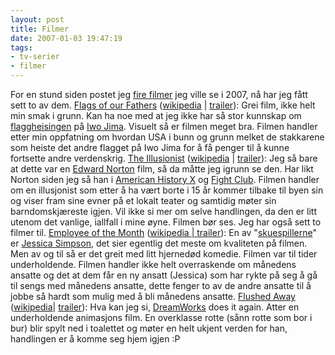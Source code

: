 ```yaml
---
layout: post
title: Filmer
date: 2007-01-03 19:47:19
tags: 
- tv-serier
- filmer
---
```

For en stund siden postet jeg <a href="http://pjatt.net/2006/12/13/filmer-jeg-har-lyst-til-a-se-framover/">fire filmer</a> jeg ville se i 2007, nå har jeg fått sett to av dem. <a href="http://imdb.com/title/tt0418689/">Flags of our Fathers</a> (<a href="http://en.wikipedia.org/wiki/Flags_of_Our_Fathers_%28film%29">wikipedia</a> | <a href="http://www.apple.com/trailers/dreamworks/flagsofourfathers/">trailer</a>): Grei film, ikke helt min smak i grunn. Kan ha noe med at jeg ikke har så stor kunnskap om <a href="http://en.wikipedia.org/wiki/Raising_the_Flag_on_Iwo_Jima">flaggheisingen</a> på <a href="http://en.wikipedia.org/wiki/Iwo_Jima">Iwo Jima</a>. Visuelt så er filmen meget bra. Filmen handler etter min oppfatning om hvordan USA i bunn og grunn melket de stakkarene som heiste det andre flagget på Iwo Jima for å få penger til å kunne fortsette andre verdenskrig. <a href="http://imdb.com/title/tt0443543/">The Illusionist</a> (<a href="http://en.wikipedia.org/wiki/The_Illusionist">wikipedia</a> | <a href="http://www.apple.com/trailers/independent/theillusionist/">trailer</a>): Jeg så bare at dette var en <a href="http://en.wikipedia.org/wiki/Edward_Norton">Edward Norton</a> film, så da måtte jeg igrunn se den. Har likt Norton siden jeg så han i <a href="http://en.wikipedia.org/wiki/American_History_X">American History X</a> og <a href="http://en.wikipedia.org/wiki/Fight_Club_%28film%29">Fight Club</a>. Filmen handler om en illusjonist som etter å ha vært borte i 15 år kommer tilbake til byen sin og viser fram sine evner på et lokalt teater og samtidig møter sin barndomskjæreste igjen. Vil ikke si mer om selve handlingen, da den er litt utenom det vanlige, iallfall i mine øyne. Filmen bør ses. Jeg har også sett to filmer til. <a href="http://imdb.com/title/tt0424993/">Employee of the Month</a> (<a href="http://en.wikipedia.org/wiki/Employee_of_the_Month_%282006_film%29">wikipedia | </a><a href="http://www.apple.com/trailers/lions_gate/employeeofthemonth/">trailer</a>): En av "<a href="http://en.wikipedia.org/wiki/Actor">skuespillerne</a>" er <a href="http://en.wikipedia.org/wiki/Jessica_Simpson">Jessica Simpson</a>, det sier egentlig det meste om kvaliteten på filmen. Men av og til så er det greit med litt hjernedød komedie. Filmen var til tider underholdende. Filmen handler ikke helt overraskende om månedens ansatte og det at dem får en ny ansatt (Jessica) som har rykte på seg å gå til sengs med månedens ansatte, dette fenger to av de andre ansatte til å jobbe så hardt som mulig med å bli månedens ansatte. <a href="http://imdb.com/title/tt0424095/">Flushed Away</a> (<a href="http://en.wikipedia.org/wiki/Flushed_Away">wikipedia</a>| <a href="http://www.apple.com/trailers/dreamworks/flushedaway/">trailer</a>): Hva kan jeg si, <a href="http://en.wikipedia.org/wiki/DreamWorks_Animation">DreamWorks</a> does it again. Atter en underholdende animasjons film. En overklasse rotte (sånn rotte som bor i bur) blir spylt ned i toalettet og møter en helt ukjent verden for han, handlingen er å komme seg hjem igjen :P
